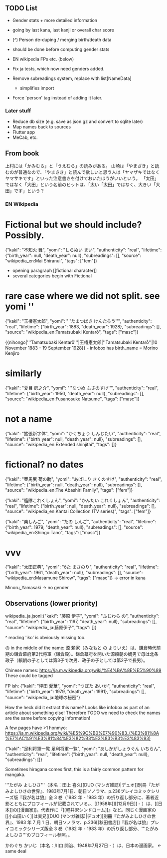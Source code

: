## TODO List

 - Gender stats + more detailed information
  - going by last kana, last kanji or overall char score

 - (^) Person de-duping / merging birth/death data
  - should be done before computing gender stats

 - EN wikipedia FPs etc. (below)

 - Fix ja tests, which now need genders added.

 - Remove subreadings system, replace with list[NameData]
   - simplifies import

 - Force 'person' tag instead of adding it later.

### Later stuff

 - Reduce db size (e.g. save as json.gz and convert to sqlite later)
 - Map names back to sources
 - Flutter app
 - MeCab, etc.

## From book

上村には「かみむら」と「うえむら」の読みがある。
山崎は「やまざき」と読むのが普通なので、「やまさき」と読んで欲しいと思う人は「ヤマザキではなくヤマサキです」といった注意書きを付けておいたほうがいいという。
「太田」ではなく「大田」という名前のヒットは、「太い「太田」ではなく、大きい「大田」です」という？

### EN Wikipedia

# Fictional but we should include? Possibly.
{"kaki": "不知火 舞", "yomi": "しらぬい まい", "authenticity": "real", "lifetime": {"birth_year": null, "death_year": null}, "subreadings": [], "source": "wikipedia_en:Mai Shiranui", "tags": ["fem"]}
 - opening paragraph  [[fictional character]]
 - several categories begin with Fictional

# rare case where we did not split. see yomi ''
{"kaki": "玉椿憲太郎", "yomi": "''たまつばき けんたろう''", "authenticity": "real", "lifetime": {"birth_year": 1883, "death_year": 1928}, "subreadings": [], "source": "wikipedia_en:Tamatsubaki Kentarō", "tags": ["masc"]}

   {{nihongo|'''Tamatsubaki Kentarō'''|玉椿憲太郎|''Tamatsubaki Kentarō''|10 November 1883 – 19 September 1928}}
    - infobox has birth_name = Morino Kenjiro

# similarly
{"kaki": "夏目 房之介", "yomi": "''なつめ ふさのすけ''", "authenticity": "real", "lifetime": {"birth_year": 1950, "death_year": null}, "subreadings": [], "source": "wikipedia_en:Fusanosuke Natsume", "tags": ["masc"]}

# not a name
{"kaki": "拡張新字体", "yomi": "かくちょう しんじたい", "authenticity": "real", "lifetime": {"birth_year": null, "death_year": null}, "subreadings": [], "source": "wikipedia_en:Extended shinjitai", "tags": []}

# fictional? no dates
{"kaki": "亜馬尻 菊の助", "yomi": "あばしり きくのすけ", "authenticity": "real", "lifetime": {"birth_year": null, "death_year": null}, "subreadings": [], "source": "wikipedia_en:The Abashiri Family", "tags": ["fem"]}

{"kaki": "艦隊これくしょん", "yomi": "かんたい これくしょん", "authenticity": "real", "lifetime": {"birth_year": null, "death_year": null}, "subreadings": [], "source": "wikipedia_en:Kantai Collection (TV series)", "tags": ["fem"]}

{"kaki": "楽しんご", "yomi": "たの しんご", "authenticity": "real", "lifetime": {"birth_year": 1979, "death_year": null}, "subreadings": [], "source": "wikipedia_en:Shingo Tano", "tags": ["masc"]}

# vvv
{"kaki": "太田正典", "yomi": "ōた まさのり", "authenticity": "real", "lifetime": {"birth_year": 1961, "death_year": null}, "subreadings": [], "source": "wikipedia_en:Masamune Shirow", "tags": ["masc"]}
 -> error in kana

Minoru_Yamasaki -> no gender

## Observations (lower priority)

wikipedia_ja.jsonl:{"kaki": "藤原 伊子", "yomi": "ふじわら の", "authenticity": "real", "lifetime": {"birth_year": 1167, "death_year": null}, "subreadings": [], "source": "wikipedia_ja:藤原伊子", "tags": []}

 ^ reading 'iko' is obviously missing too.

の in the middle of the name:
源 頼家（みなもと の よりいえ）は、鎌倉時代前期の鎌倉幕府第2代将軍（鎌倉殿）。鎌倉幕府を開いた源頼朝の嫡男で母は北条政子（頼朝の子としては第3子で次男、政子の子としては第2子で長男）。

Chinese names: https://ja.m.wikipedia.org/wiki/%E4%BA%8E%E5%90%89 
  These could be tagged

FP ish:
{"kaki": "坪田 愛華", "yomi": "つぼた あいか", "authenticity": "real", "lifetime": {"birth_year": 1979, "death_year": 1991}, "subreadings": [], "source": "wikipedia_ja:地球の秘密"}

How the heck did it extract this name? Looks like infobox as part of an article about something else!
Therefore TODO we need to check the names are the same before
 copying information!

A few pages have >1 honmyo:
https://ja.m.wikipedia.org/wiki/%E5%9C%B0%E7%90%83_(%E3%81%8A%E7%AC%91%E3%81%84%E3%82%B3%E3%83%B3%E3%83%93)

{"kaki": "足利将軍一覧 足利将軍一覧", "yomi": "あしかがしょうぐん いちらん", "authenticity": "real", "lifetime": {"birth_year": null, "death_year": null}, "subreadings": []}

Sometimes hiragana comes first, this is a fairly common pattern for mangaka.

'''たがみ よしひさ'''（本名：田上 喜久<ref name="duo">[[DUO (マンガ雑誌)|デュオ]]別冊『たがみよしひさの世界』、1983年7月1日、朝日ソノラマ、p.236</ref><ref name="wolf">プレイコミックシリーズ版『我が名は狼』全 3 巻（1982 年 - 1983 年）の折り返し部分に、著者近影とともにプロフィールが記載されている。</ref>、[[1958年]][[12月9日]]<ref name="duo" /><ref name="wolf" /> - ）は、[[日本]]の[[漫画家]]。代表作に『[[軽井沢シンドローム]]』など。同じく漫画家の[[小山田いく]]は実兄<ref>[[DUO (マンガ雑誌)|デュオ]]別冊『たがみよしひさの世界』、1983 年 7 月 1 日、朝日ソノラマ、p.236</ref><ref>[[秋田書店]]『我が名は狼』プレイコミックシリーズ版全 3 巻（1982 年 - 1983 年）の折り返し部分、'''たがみよしひさ'''のプロフィール参照。</ref>。

かわぐち かいじ（本名：川口 開治、1948年7月27日 - ）は、日本の漫画家。 <- same deal
